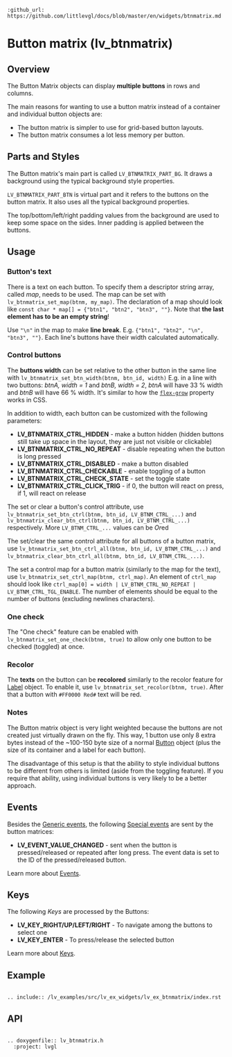 ```eval_rst
:github_url: https://github.com/littlevgl/docs/blob/master/en/widgets/btnmatrix.md
```
# Button matrix (lv_btnmatrix)

## Overview

The Button Matrix objects can display **multiple buttons** in rows and columns.

The main reasons for wanting to use a button matrix instead of a container and individual button objects are:
- The button matrix is simpler to use for grid-based button layouts.
- The button matrix consumes a lot less memory per button.


## Parts and Styles
The Button matrix's main part is called `LV_BTNMATRIX_PART_BG`. It draws a background using the typical background style properties.

`LV_BTNMATRIX_PART_BTN` is virtual part and it refers to the buttons on the button matrix. It also uses all the typical background properties.

The top/bottom/left/right padding values from the background are used to keep some space on the sides. Inner padding is applied between the buttons.

## Usage

### Button's text
There is a text on each button. To specify them a descriptor string array, called *map*, needs to be used.
The map can be set with `lv_btnmatrix_set_map(btnm, my_map)`.
The declaration of a map should look like `const char * map[] = {"btn1", "btn2", "btn3", ""}`.
Note that **the last element has to be an empty string**!  

Use `"\n"` in the map  to make **line break**. E.g. `{"btn1", "btn2", "\n", "btn3", ""}`. Each line's buttons have their width calculated automatically.

### Control buttons
The **buttons width** can be set relative to the other button in the same line with `lv_btnmatrix_set_btn_width(btnm, btn_id, width)`
E.g. in a line with two buttons: *btnA, width = 1* and *btnB, width = 2*, *btnA* will have 33 % width and *btnB* will have 66 % width. 
It's similar to how the [`flex-grow`](https://developer.mozilla.org/en-US/docs/Web/CSS/flex-grow) property works in CSS.

In addition to width, each button can be customized with the following parameters:
- **LV_BTNMATRIX_CTRL_HIDDEN** - make a button hidden (hidden buttons still take up space in the layout, they are just not visible or clickable)
- **LV_BTNMATRIX_CTRL_NO_REPEAT** - disable repeating when the button is long pressed
- **LV_BTNMATRIX_CTRL_DISABLED** - make a button disabled
- **LV_BTNMATRIX_CTRL_CHECKABLE** - enable toggling of a button
- **LV_BTNMATRIX_CTRL_CHECK_STATE** - set the toggle state
- **LV_BTNMATRIX_CTRL_CLICK_TRIG** - if 0, the button will react on press, if 1, will react on release

The set or clear a button's control attribute, use `lv_btnmatrix_set_btn_ctrl(btnm, btn_id, LV_BTNM_CTRL_...)` and 
`lv_btnmatrix_clear_btn_ctrl(btnm, btn_id, LV_BTNM_CTRL_...)` respectively. More `LV_BTNM_CTRL_...` values can be *Or*ed

The set/clear the same control attribute for all buttons of a button matrix, use `lv_btnmatrix_set_btn_ctrl_all(btnm, btn_id, LV_BTNM_CTRL_...)` and 
`lv_btnmatrix_clear_btn_ctrl_all(btnm, btn_id, LV_BTNM_CTRL_...)`.

The set a control map for a button matrix (similarly to the map for the text), use `lv_btnmatrix_set_ctrl_map(btnm, ctrl_map)`.
An element of `ctrl_map` should look like `ctrl_map[0] = width | LV_BTNM_CTRL_NO_REPEAT |  LV_BTNM_CTRL_TGL_ENABLE`. 
The number of elements should be equal to the number of buttons (excluding newlines characters).

### One check
The "One check" feature can be enabled with `lv_btnmatrix_set_one_check(btnm, true)` to allow only one button to be checked (toggled) at once.

### Recolor
The **texts** on the button can be **recolored** similarly to the recolor feature for [Label](/widget/label) object. To enable it, use `lv_btnmatrix_set_recolor(btnm, true)`. 
After that a button with `#FF0000 Red#` text will be red.

### Notes
The Button matrix object is very light weighted because the buttons are not created just virtually drawn on the fly.
This way, 1 button use only 8 extra bytes instead of the ~100-150 byte size of a normal [Button](/widget/btn) object (plus the size of its container and a label for each button).

The disadvantage of this setup is that the ability to style individual buttons to be different from others is limited (aside from the toggling feature). 
If you require that ability, using individual buttons is very likely to be a better approach.

## Events
Besides the [Generic events](/overview/events.html#generic-event), the following [Special events](/overview/event.html#special-events) are sent by the button matrices:
 - **LV_EVENT_VALUE_CHANGED** - sent when the button is pressed/released or repeated after long press. The event data is set to the ID of the pressed/released button.

Learn more about [Events](/overview/event).

## Keys

The following *Keys* are processed by the Buttons:
- **LV_KEY_RIGHT/UP/LEFT/RIGHT** - To navigate among the buttons to select one
- **LV_KEY_ENTER** - To press/release the selected button

Learn more about [Keys](/overview/indev).

## Example

```eval_rst

.. include:: /lv_examples/src/lv_ex_widgets/lv_ex_btnmatrix/index.rst

```

## API

```eval_rst

.. doxygenfile:: lv_btnmatrix.h
  :project: lvgl

```
